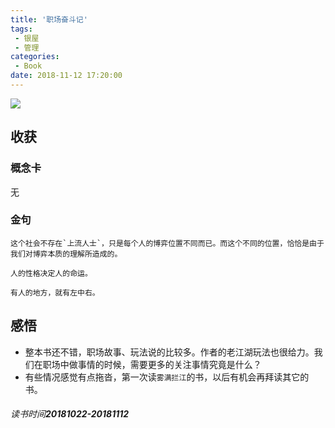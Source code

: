```yaml
---
title: '职场奋斗记'
tags:
 - 银屋
 - 管理
categories:
 - Book
date: 2018-11-12 17:20:00
---
```



![](https://img3.doubanio.com/view/subject/l/public/s3587205.jpg)

## 收获

### 概念卡

无

### 金句

```
这个社会不存在`上流人士`，只是每个人的博弈位置不同而已。而这个不同的位置，恰恰是由于我们对博弈本质的理解所造成的。
```

```
人的性格决定人的命运。
```

```
有人的地方，就有左中右。
```

<!--more-->

## 感悟

- 整本书还不错，职场故事、玩法说的比较多。作者的老江湖玩法也很给力。我们在职场中做事情的时候，需要更多的关注事情究竟是什么？
- 有些情况感觉有点拖沓，第一次读`雾满拦江`的书，以后有机会再拜读其它的书。


###### 读书时间**20181022-20181112**